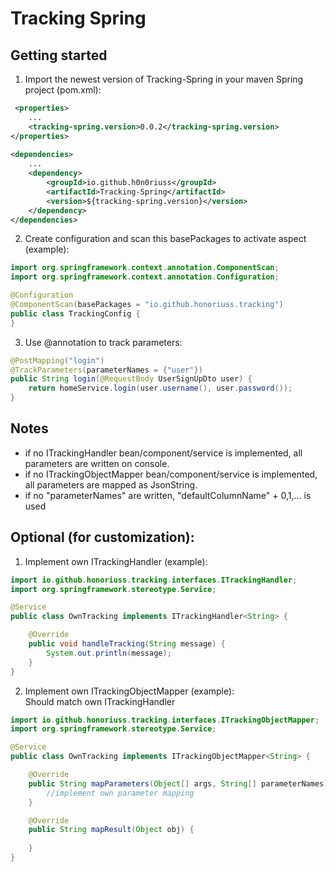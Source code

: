 # Tracking Spring
## Getting started
1. Import the newest version of Tracking-Spring in your maven Spring project (pom.xml):
````xml
 <properties>
    ...
    <tracking-spring.version>0.0.2</tracking-spring.version>
</properties>
    
<dependencies>
    ...
    <dependency>
        <groupId>io.github.h0n0riuss</groupId>
        <artifactId>Tracking-Spring</artifactId>
        <version>${tracking-spring.version}</version>
    </dependency>
</dependencies>
````

2. Create configuration and scan this basePackages to activate aspect (example):
````java
import org.springframework.context.annotation.ComponentScan;
import org.springframework.context.annotation.Configuration;

@Configuration
@ComponentScan(basePackages = "io.github.honoriuss.tracking")
public class TrackingConfig {
}
````

3. Use @annotation to track parameters:
````java
@PostMapping("login")
@TrackParameters(parameterNames = {"user"})
public String login(@RequestBody UserSignUpDto user) {
    return homeService.login(user.username(), user.password());
}
````

## Notes
- if no ITrackingHandler bean/component/service is implemented, all parameters are written on console.
- if no ITrackingObjectMapper bean/component/service is implemented, all parameters are mapped as JsonString.
- if no "parameterNames" are written, "defaultColumnName" + 0,1,... is used

## Optional (for customization):
1. Implement own ITrackingHandler<T> (example):
````java
import io.github.honoriuss.tracking.interfaces.ITrackingHandler;
import org.springframework.stereotype.Service;

@Service
public class OwnTracking implements ITrackingHandler<String> {

    @Override
    public void handleTracking(String message) {
        System.out.println(message);
    }
}
````

2. Implement own ITrackingObjectMapper<T> (example):  
Should match own ITrackingHandler<T>
````java
import io.github.honoriuss.tracking.interfaces.ITrackingObjectMapper;
import org.springframework.stereotype.Service;

@Service
public class OwnTracking implements ITrackingObjectMapper<String> {

    @Override
    public String mapParameters(Object[] args, String[] parameterNames) {
        //implement own parameter mapping
    }

    @Override
    public String mapResult(Object obj) {
        
    }
}
````
